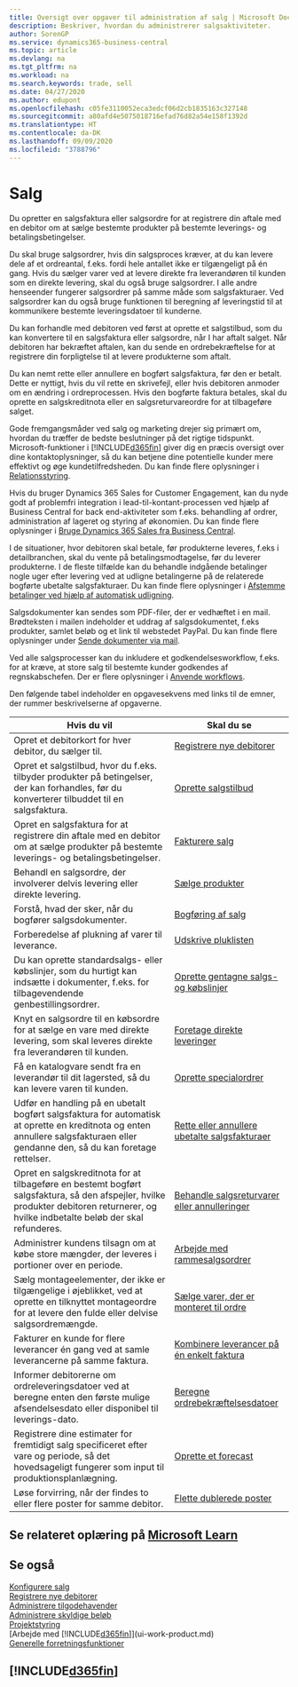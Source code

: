 ```yaml
---
title: Oversigt over opgaver til administration af salg | Microsoft Docs
description: Beskriver, hvordan du administrerer salgsaktiviteter.
author: SorenGP
ms.service: dynamics365-business-central
ms.topic: article
ms.devlang: na
ms.tgt_pltfrm: na
ms.workload: na
ms.search.keywords: trade, sell
ms.date: 04/27/2020
ms.author: edupont
ms.openlocfilehash: c05fe3110052eca3edcf06d2cb1835163c327148
ms.sourcegitcommit: a80afd4e5075018716efad76d82a54e158f1392d
ms.translationtype: HT
ms.contentlocale: da-DK
ms.lasthandoff: 09/09/2020
ms.locfileid: "3788796"
---
```

# <a name="sales"></a>Salg
Du opretter en salgsfaktura eller salgsordre for at registrere din aftale med en debitor om at sælge bestemte produkter på bestemte leverings- og betalingsbetingelser.

Du skal bruge salgsordrer, hvis din salgsproces kræver, at du kan levere dele af et ordreantal, f.eks. fordi hele antallet ikke er tilgængeligt på én gang. Hvis du sælger varer ved at levere direkte fra leverandøren til kunden som en direkte levering, skal du også bruge salgsordrer. I alle andre henseender fungerer salgsordrer på samme måde som salgsfakturaer. Ved salgsordrer kan du også bruge funktionen til beregning af leveringstid til at kommunikere bestemte leveringsdatoer til kunderne.  

Du kan forhandle med debitoren ved først at oprette et salgstilbud, som du kan konvertere til en salgsfaktura eller salgsordre, når I har aftalt salget. Når debitoren har bekræftet aftalen, kan du sende en ordrebekræftelse for at registrere din forpligtelse til at levere produkterne som aftalt.

Du kan nemt rette eller annullere en bogført salgsfaktura, før den er betalt. Dette er nyttigt, hvis du vil rette en skrivefejl, eller hvis debitoren anmoder om en ændring i ordreprocessen. Hvis den bogførte faktura betales, skal du oprette en salgskreditnota eller en salgsreturvareordre for at tilbageføre salget.

Gode fremgangsmåder ved salg og marketing drejer sig primært om, hvordan du træffer de bedste beslutninger på det rigtige tidspunkt. Microsoft-funktioner i [!INCLUDE[d365fin](includes/d365fin_md.md)] giver dig en præcis oversigt over dine kontaktoplysninger, så du kan betjene dine potentielle kunder mere effektivt og øge kundetilfredsheden. Du kan finde flere oplysninger i [Relationsstyring](marketing-relationship-management.md).

Hvis du bruger Dynamics 365 Sales for Customer Engagement, kan du nyde godt af problemfri integration i lead-til-kontant-processen ved hjælp af Business Central for back end-aktiviteter som f.eks. behandling af ordrer, administration af lageret og styring af økonomien. Du kan finde flere oplysninger i [Bruge Dynamics 365 Sales fra Business Central](marketing-integrate-dynamicscrm.md).

I de situationer, hvor debitoren skal betale, før produkterne leveres, f.eks i detailbranchen, skal du vente på betalingsmodtagelse, før du leverer produkterne. I de fleste tilfælde kan du behandle indgående betalinger nogle uger efter levering ved at udligne betalingerne på de relaterede bogførte ubetalte salgsfakturaer. Du kan finde flere oplysninger i [Afstemme betalinger ved hjælp af automatisk udligning](receivables-how-reconcile-payments-auto-application.md).

Salgsdokumenter kan sendes som PDF-filer, der er vedhæftet i en mail. Brødteksten i mailen indeholder et uddrag af salgsdokumentet, f.eks produkter, samlet beløb og et link til webstedet PayPal. Du kan finde flere oplysninger under [Sende dokumenter via mail](ui-how-send-documents-email.md).

Ved alle salgsprocesser kan du inkludere et godkendelsesworkflow, f.eks. for at kræve, at store salg til bestemte kunder godkendes af regnskabschefen. Der er flere oplysninger i [Anvende workflows](across-use-workflows.md).

Den følgende tabel indeholder en opgavesekvens med links til de emner, der rummer beskrivelserne af opgaverne.

| Hvis du vil | Skal du se |
| --- | --- |
|Opret et debitorkort for hver debitor, du sælger til.|[Registrere nye debitorer](sales-how-register-new-customers.md)|
| Opret et salgstilbud, hvor du f.eks. tilbyder produkter på betingelser, der kan forhandles, før du konverterer tilbuddet til en salgsfaktura. |[Oprette salgstilbud](sales-how-make-offers.md) |
| Opret en salgsfaktura for at registrere din aftale med en debitor om at sælge produkter på bestemte leverings- og betalingsbetingelser. |[Fakturere salg](sales-how-invoice-sales.md) |
| Behandl en salgsordre, der involverer delvis levering eller direkte levering. |[Sælge produkter](sales-how-sell-products.md) |
|Forstå, hvad der sker, når du bogfører salgsdokumenter.|[Bogføring af salg](ui-post-sales.md)|
|Forberedelse af plukning af varer til leverance.|[Udskrive pluklisten](sales-how-print-picking-list.md)|
|Du kan oprette standardsalgs- eller købslinjer, som du hurtigt kan indsætte i dokumenter, f.eks. for tilbagevendende genbestillingsordrer.|[Oprette gentagne salgs- og købslinjer](sales-how-work-standard-lines.md)|  
| Knyt en salgsordre til en købsordre for at sælge en vare med direkte levering, som skal leveres direkte fra leverandøren til kunden. |[Foretage direkte leveringer](sales-how-drop-shipment.md) |
|Få en katalogvare sendt fra en leverandør til dit lagersted, så du kan levere varen til kunden.|[Oprette specialordrer](sales-how-to-create-special-orders.md)|
| Udfør en handling på en ubetalt bogført salgsfaktura for automatisk at oprette en kreditnota og enten annullere salgsfakturaen eller gendanne den, så du kan foretage rettelser. |[Rette eller annullere ubetalte salgsfakturaer](sales-how-correct-cancel-sales-invoice.md) |
| Opret en salgskreditnota for at tilbageføre en bestemt bogført salgsfaktura, så den afspejler, hvilke produkter debitoren returnerer, og hvilke indbetalte beløb der skal refunderes. |[Behandle salgsreturvarer eller annulleringer](sales-how-process-sales-returns-cancellations.md) |
|Administrer kundens tilsagn om at købe store mængder, der leveres i portioner over en periode.|[Arbejde med rammesalgsordrer](sales-how-to-create-blanket-sales-orders.md)|
|Sælg montageelementer, der ikke er tilgængelige i øjeblikket, ved at oprette en tilknyttet montageordre for at levere den fulde eller delvise salgsordremængde.|[Sælge varer, der er monteret til ordre](assembly-how-to-sell-items-assembled-to-order.md)|
|Fakturer en kunde for flere leverancer én gang ved at samle leverancerne på samme faktura.|[Kombinere leverancer på én enkelt faktura](sales-how-to-combine-shipments-on-a-single-invoice.md)|
|Informer debitorerne om ordreleveringsdatoer ved at beregne enten den første mulige afsendelsesdato eller disponibel til leverings-dato.|[Beregne ordrebekræftelsesdatoer](sales-how-to-calculate-order-promising-dates.md)|
|Registrere dine estimater for fremtidigt salg specificeret efter vare og periode, så det hovedsageligt fungerer som input til produktionsplanlægning.|[Oprette et forecast](production-how-to-create-a-forecast.md)|
|Løse forvirring, når der findes to eller flere poster for samme debitor.|[Flette dublerede poster](sales-how-merge-duplicate-records.md)|

## <a name="see-related-training-at-microsoft-learn"></a>Se relateret oplæring på [Microsoft Learn](/learn/paths/sell-items-services-dynamics-365-business-central/)

## <a name="see-also"></a>Se også
[Konfigurere salg](sales-setup-sales.md)  
[Registrere nye debitorer](sales-how-register-new-customers.md)  
[Administrere tilgodehavender](receivables-manage-receivables.md)  
[Administrere skyldige beløb](payables-manage-payables.md)  
[Projektstyring](projects-manage-projects.md)    
[Arbejde med [!INCLUDE[d365fin](includes/d365fin_md.md)]](ui-work-product.md)  
[Generelle forretningsfunktioner](ui-across-business-areas.md)

## [!INCLUDE[d365fin](includes/free_trial_md.md)]  
